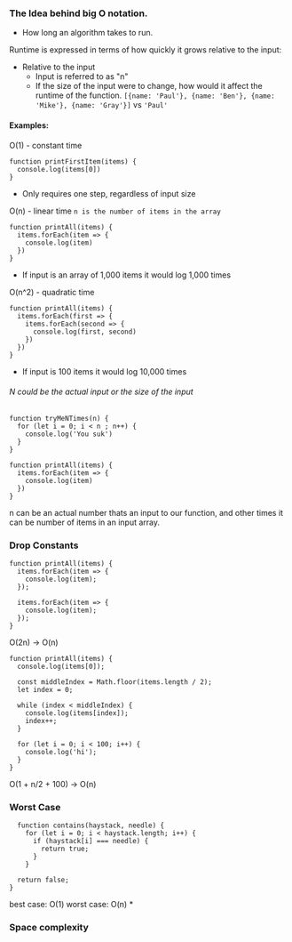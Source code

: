 ### The Idea behind big O notation.

- How long an algorithm takes to run.

Runtime is expressed in terms of how quickly it grows relative to the input:

- Relative to the input
  - Input is referred to as "n"
  - If the size of the input were to change, how would it affect the runtime of the function.
    `[{name: 'Paul'}, {name: 'Ben'}, {name: 'Mike'}, {name: 'Gray'}]` vs `'Paul'`

#### Examples:

O(1) - constant time

```
function printFirstItem(items) {
  console.log(items[0])
}
```

- Only requires one step, regardless of input size

O(n) - linear time `n is the number of items in the array`

```
function printAll(items) {
  items.forEach(item => {
    console.log(item)
  })
}
```

- If input is an array of 1,000 items it would log 1,000 times

O(n^2) - quadratic time

```
function printAll(items) {
  items.forEach(first => {
    items.forEach(second => {
      console.log(first, second)
    })
  })
}
```

- If input is 100 items it would log 10,000 times

###### N could be the actual input or the size of the input

```
function tryMeNTimes(n) {
  for (let i = 0; i < n ; n++) {
    console.log('You suk')
  }
}

function printAll(items) {
  items.forEach(item => {
    console.log(item)
  })
}
```

n can be an actual number thats an input to our function, and other times it can be number of items in an input array.

### Drop Constants

```
function printAll(items) {
  items.forEach(item => {
    console.log(item);
  });

  items.forEach(item => {
    console.log(item);
  });
}
```

O(2n) -> O(n)

```
function printAll(items) {
  console.log(items[0]);

  const middleIndex = Math.floor(items.length / 2);
  let index = 0;

  while (index < middleIndex) {
    console.log(items[index]);
    index++;
  }

  for (let i = 0; i < 100; i++) {
    console.log('hi');
  }
}
```

O(1 + n/2 + 100) -> O(n)

### Worst Case

```
  function contains(haystack, needle) {
    for (let i = 0; i < haystack.length; i++) {
      if (haystack[i] === needle) {
        return true;
      }
    }

  return false;
}
```

best case: O(1)
worst case: O(n) \*

### Space complexity
